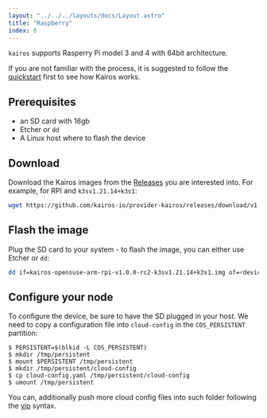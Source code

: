 ```yaml
---
layout: "../../../layouts/docs/Layout.astro"
title: "Raspberry"
index: 6
---
```


`kairos` supports Rasperry Pi model 3 and 4 with 64bit architecture.

If you are not familiar with the process, it is suggested to follow the [quickstart](/quickstart/installation) first to see how Kairos works.

## Prerequisites

- an SD card with 16gb
- Etcher or `dd`
- A Linux host where to flash the device

## Download

Download the Kairos images from the [Releases](https://github.com/kairos-io/provider-kairos/releases) you are interested into. For example, for RPI and `k3sv1.21.14+k3s1`:

```bash
wget https://github.com/kairos-io/provider-kairos/releases/download/v1.0.0-rc2/kairos-opensuse-arm-rpi-v1.0.0-rc2-k3sv1.21.14+k3s1.img
```

## Flash the image

Plug the SD card to your system - to flash the image, you can either use Etcher or `dd`:

```bash
dd if=kairos-opensuse-arm-rpi-v1.0.0-rc2-k3sv1.21.14+k3s1.img of=<device> oflag=sync status=progress
```

## Configure your node

To configure the device, be sure to have the SD plugged in your host. We need to copy a configuration file into `cloud-config` in the `COS_PERSISTENT` partition:

```
$ PERSISTENT=$(blkid -L COS_PERSISTENT)
$ mkdir /tmp/persistent
$ mount $PERSISTENT /tmp/persistent
$ mkdir /tmp/persistent/cloud-config
$ cp cloud-config.yaml /tmp/persistent/cloud-config
$ umount /tmp/persistent
```

You can, additionally push more cloud config files into such folder following the [yip](https://github.com/mudler/yip) syntax.
